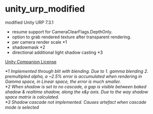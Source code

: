 # unity_urp_modified
modified Unity URP 7.3.1

+ resume support for CameraClearFlags.DepthOnly.
+ option to grab rendered texture after transparent rendering.
+ per camera render scale \*1
+ shadowmask \*2
+ directional additional light shadow casting \*3

[Unity Companion License](https://unity3d.com/legal/licenses/Unity_Companion_License)

*\*1 Implemented through blit with blending. Due to 1. gamma blending 2. premultipled alpha, a ~2.5% error is accumulated when rendering in Gamma space, in Linear space, the error is much smaller.*<br/>
*\*2 When shadow is set to no cascade, a gap is visible between baked shadow & realtime shadow, along the x&y axis. Due to the way shadow space matrix is calculated.*<br/>
*\*3 Shadow cascade not implemented. Causes artefact when cascade mode is selected*<br/>
